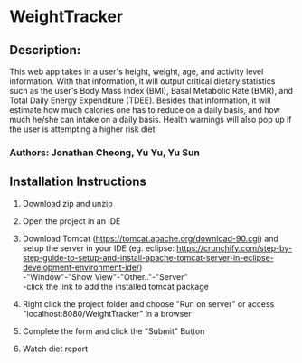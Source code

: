 # WeightTracker
## Description: 
This web app takes in a user's height, weight, age, and activity level information. With that information, it will output critical dietary statistics such as the user's Body Mass Index (BMI), Basal Metabolic Rate (BMR), and Total Daily Energy Expenditure (TDEE). Besides that information, it will estimate how much calories one has to reduce on a daily basis, and how much he/she can intake on a daily basis. Health warnings will also pop up if the user is attempting a higher risk diet
### Authors: Jonathan Cheong, Yu Yu, Yu Sun

## Installation Instructions
1. Download zip and unzip

2. Open the project in an IDE

3. Download Tomcat (https://tomcat.apache.org/download-90.cgi) and setup the server in your IDE (eg. eclipse: https://crunchify.com/step-by-step-guide-to-setup-and-install-apache-tomcat-server-in-eclipse-development-environment-ide/)
<br/>-"Window"-"Show View"-"Other.."-"Server"
<br/>-click the link to add the installed tomcat package

4. Right click the project folder and choose "Run on server" or access "localhost:8080/WeightTracker" in a browser

5. Complete the form and click the "Submit" Button

6. Watch diet report
